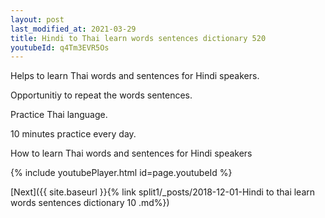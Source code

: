 ```yaml
---
layout: post
last_modified_at: 2021-03-29
title: Hindi to Thai learn words sentences dictionary 520 
youtubeId: q4Tm3EVR5Os
---
```

 
 
Helps to learn Thai words and sentences for Hindi speakers.

Opportunitiy to repeat the words sentences. 

Practice Thai language. 
 
10 minutes practice every day. 
 
How to learn Thai words and sentences for Hindi speakers 
 
{% include youtubePlayer.html id=page.youtubeId %}
 
 
[Next]({{ site.baseurl }}{% link  split1/_posts/2018-12-01-Hindi to thai learn words sentences dictionary 10 .md%})
 
